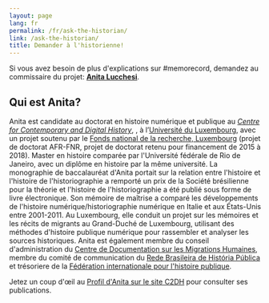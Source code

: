```yaml
---
layout: page
lang: fr
permalink: /fr/ask-the-historian/
link: /ask-the-historian/
title: Demander à l'historienne!
---
```


Si vous avez besoin de plus d'explications sur #memorecord, demandez au commissaire du projet: [**Anita Lucchesi**](mailto:memorecord@uni.lu).

<!-- more -->

## **Qui est Anita?**

Anita est candidate au doctorat en histoire numérique et publique au [*Centre for Contemporary and Digital History*](https://www.c2dh.uni.lu/), , à l’[Université du Luxembourg](https://www.uni.lu/), avec un projet soutenu par le [Fonds national de la recherche, Luxembourg](https://www.fnr.lu) (projet de doctorat AFR-FNR, projet de doctorat retenu pour financement de 2015 à 2018). Master en histoire comparée par l'Université fédérale de Rio de Janeiro, avec un diplôme en histoire par la même université. La monographie de baccalauréat d'Anita portait sur la relation entre l'histoire et l'histoire de l'historiographie a remporté un prix de la Société brésilienne pour la théorie et l'histoire de l'historiographie a été publié sous forme de livre électronique. Son mémoire de maîtrise a comparé les développements de l'histoire numérique/historiographie numérique en Italie et aux États-Unis entre 2001-2011. Au Luxembourg, elle conduit un projet sur les mémoires et les récits de migrants au Grand-Duché de Luxembourg, utilisant des méthodes d'histoire publique numérique pour rassembler et analyser les sources historiques. Anita est également membre du conseil d'administration du [Centre de Documentation sur les Migrations Humaines](https://www.cdmh.lu), membre du comité de communication du [Rede Brasileira de História Pública](http://historiapublica.com.br/) et trésoriere de la [Fédération internationale pour l'histoire publique](http://ifph.hypotheses.org/).

Jetez un coup d'œil au [Profil d'Anita sur le site C2DH](https://www.c2dh.uni.lu/people/anita-lucchesi) pour consulter ses publications.
